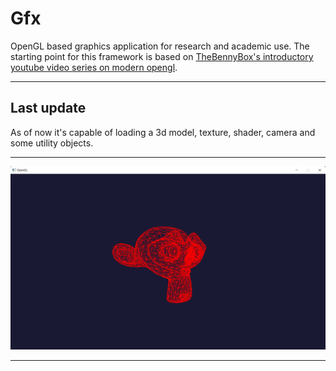 # Gfx
 OpenGL based graphics application for research and academic use. The starting point for this framework is based on [TheBennyBox's introductory youtube video series on modern opengl](https://youtube.com/playlist?list=PLEETnX-uPtBXT9T-hD0Bj31DSnwio-ywh).
 ***
 ## Last update
 As of now it's capable of loading a 3d model, texture, shader, camera and some utility objects.
 ***
![last update](https://raw.githubusercontent.com/doYourCode/Gfx/main/doc/img/update_19_09_2022.png)
***
